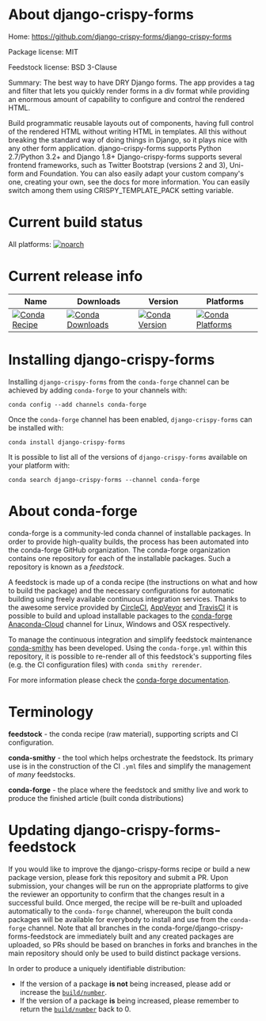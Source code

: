 About django-crispy-forms
=========================

Home: https://github.com/django-crispy-forms/django-crispy-forms

Package license: MIT

Feedstock license: BSD 3-Clause

Summary: The best way to have DRY Django forms. The app provides a tag and filter that lets you quickly render forms in a div format while providing an enormous amount of capability to configure and control the rendered HTML.

Build programmatic reusable layouts out of components, having full control of the rendered
HTML without writing HTML in templates. All this without breaking the standard way of doing
things in Django, so it plays nice with any other form application.
django-crispy-forms supports Python 2.7/Python 3.2+ and Django 1.8+
Django-crispy-forms supports several frontend frameworks, such as Twitter Bootstrap (versions 2 and 3),
Uni-form and Foundation. You can also easily adapt your custom company's one, creating your own, see
the docs for more information. You can easily switch among them using CRISPY_TEMPLATE_PACK setting variable.


Current build status
====================

All platforms:
[![noarch](https://img.shields.io/circleci/project/github/conda-forge/django-crispy-forms-feedstock/master.svg?label=noarch)](https://circleci.com/gh/conda-forge/django-crispy-forms-feedstock)

Current release info
====================

| Name | Downloads | Version | Platforms |
| --- | --- | --- | --- |
| [![Conda Recipe](https://img.shields.io/badge/recipe-django--crispy--forms-green.svg)](https://anaconda.org/conda-forge/django-crispy-forms) | [![Conda Downloads](https://img.shields.io/conda/dn/conda-forge/django-crispy-forms.svg)](https://anaconda.org/conda-forge/django-crispy-forms) | [![Conda Version](https://img.shields.io/conda/vn/conda-forge/django-crispy-forms.svg)](https://anaconda.org/conda-forge/django-crispy-forms) | [![Conda Platforms](https://img.shields.io/conda/pn/conda-forge/django-crispy-forms.svg)](https://anaconda.org/conda-forge/django-crispy-forms) |

Installing django-crispy-forms
==============================

Installing `django-crispy-forms` from the `conda-forge` channel can be achieved by adding `conda-forge` to your channels with:

```
conda config --add channels conda-forge
```

Once the `conda-forge` channel has been enabled, `django-crispy-forms` can be installed with:

```
conda install django-crispy-forms
```

It is possible to list all of the versions of `django-crispy-forms` available on your platform with:

```
conda search django-crispy-forms --channel conda-forge
```


About conda-forge
=================

conda-forge is a community-led conda channel of installable packages.
In order to provide high-quality builds, the process has been automated into the
conda-forge GitHub organization. The conda-forge organization contains one repository
for each of the installable packages. Such a repository is known as a *feedstock*.

A feedstock is made up of a conda recipe (the instructions on what and how to build
the package) and the necessary configurations for automatic building using freely
available continuous integration services. Thanks to the awesome service provided by
[CircleCI](https://circleci.com/), [AppVeyor](http://www.appveyor.com/)
and [TravisCI](https://travis-ci.org/) it is possible to build and upload installable
packages to the [conda-forge](https://anaconda.org/conda-forge)
[Anaconda-Cloud](http://docs.anaconda.org/) channel for Linux, Windows and OSX respectively.

To manage the continuous integration and simplify feedstock maintenance
[conda-smithy](http://github.com/conda-forge/conda-smithy) has been developed.
Using the ``conda-forge.yml`` within this repository, it is possible to re-render all of
this feedstock's supporting files (e.g. the CI configuration files) with ``conda smithy rerender``.

For more information please check the [conda-forge documentation](https://conda-forge.org/docs/).

Terminology
===========

**feedstock** - the conda recipe (raw material), supporting scripts and CI configuration.

**conda-smithy** - the tool which helps orchestrate the feedstock.
                   Its primary use is in the construction of the CI ``.yml`` files
                   and simplify the management of *many* feedstocks.

**conda-forge** - the place where the feedstock and smithy live and work to
                  produce the finished article (built conda distributions)


Updating django-crispy-forms-feedstock
======================================

If you would like to improve the django-crispy-forms recipe or build a new
package version, please fork this repository and submit a PR. Upon submission,
your changes will be run on the appropriate platforms to give the reviewer an
opportunity to confirm that the changes result in a successful build. Once
merged, the recipe will be re-built and uploaded automatically to the
`conda-forge` channel, whereupon the built conda packages will be available for
everybody to install and use from the `conda-forge` channel.
Note that all branches in the conda-forge/django-crispy-forms-feedstock are
immediately built and any created packages are uploaded, so PRs should be based
on branches in forks and branches in the main repository should only be used to
build distinct package versions.

In order to produce a uniquely identifiable distribution:
 * If the version of a package **is not** being increased, please add or increase
   the [``build/number``](http://conda.pydata.org/docs/building/meta-yaml.html#build-number-and-string).
 * If the version of a package **is** being increased, please remember to return
   the [``build/number``](http://conda.pydata.org/docs/building/meta-yaml.html#build-number-and-string)
   back to 0.